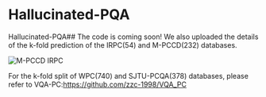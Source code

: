 # Hallucinated-PQA
Hallucinated-PQA##
The code is coming soon!
We also uploaded the details of the k-fold prediction of the IRPC(54) and M-PCCD(232) databases.


![M-PCCD IRPC](https://user-images.githubusercontent.com/91246967/230885100-bc7b2b03-cf83-4d3b-807a-fcdc3950f820.png)







For the k-fold split of WPC(740) and SJTU-PCQA(378) databases, please refer to VQA-PC:https://github.com/zzc-1998/VQA_PC
